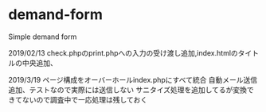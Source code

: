 # demand-form
Simple demand form

2019/02/13
check.phpのprint.phpへの入力の受け渡し追加,index.htmlのタイトルの中央追加、

2019/3/19
ページ構成をオーバーホールindex.phpにすべて統合
自動メール送信追加、テストなので実際には送信しない
サニタイズ処理を追加してるが変換できてないので調査中で一応処理は残しておく
